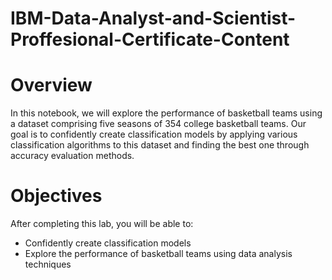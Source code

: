 # IBM-Data-Analyst-and-Scientist-Proffesional-Certificate-Content

# Overview
In this notebook, we will explore the performance of basketball teams using a dataset comprising five seasons of 354 college basketball teams. Our goal is to confidently create classification models by applying various classification algorithms to this dataset and finding the best one through accuracy evaluation methods.

# Objectives
After completing this lab, you will be able to:
* Confidently create classification models
* Explore the performance of basketball teams using data analysis techniques
